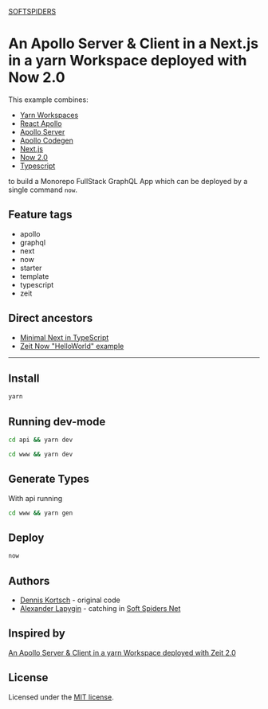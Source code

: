[SOFTSPIDERS](https://github.com/softspiders/softspiders)

# An Apollo Server & Client in a Next.js in a yarn Workspace deployed with Now 2.0

This example combines:

- [Yarn Workspaces](https://yarnpkg.com/lang/en/docs/workspaces/)
- [React Apollo](https://github.com/apollographql/react-apollo)
- [Apollo Server](https://github.com/apollographql/apollo-server)
- [Apollo Codegen](https://github.com/apollographql/apollo-tooling)
- [Next.js](https://github.com/zeit/next.js/)
- [Now 2.0](https://github.com/zeit/now-cli)
- [Typescript](https://github.com/Microsoft/TypeScript) 

to build a Monorepo FullStack GraphQL App which can be deployed by a single command `now`.

## Feature tags

- apollo
- graphql
- next
- now
- starter
- template
- typescript
- zeit

## Direct ancestors

- [Minimal Next in TypeScript](https://github.com/softspiders/next-typescript)
- [Zeit Now "HelloWorld" example](https://github.com/softspiders/now)

---

## Install

```sh
yarn
```

## Running dev-mode

```sh
cd api && yarn dev
```

```sh
cd www && yarn dev
```

## Generate Types

With api running

```sh
cd www && yarn gen
```

## Deploy

```sh
now
```

## Authors

* [Dennis Kortsch](https://github.com/DennisKo) - original code
* [Alexander Lapygin](https://github.com/AlexanderLapygin) - catching in [Soft Spiders Net](https://github.com/softspider)

## Inspired by

[An Apollo Server & Client in a yarn Workspace deployed with Zeit 2.0](https://github.com/DennisKo/zeit-now-next-apollo-typescript-example)

## License

Licensed under the [MIT license](./LICENSE).
